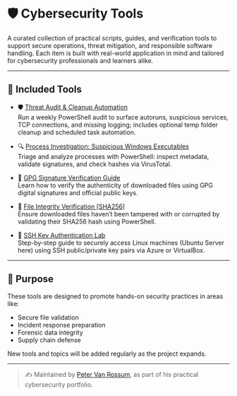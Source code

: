 # 🛡️ Cybersecurity Tools

A curated collection of practical scripts, guides, and verification tools to support secure operations, threat mitigation, and responsible software handling. Each item is built with real-world application in mind and tailored for cybersecurity professionals and learners alike.

---

## 📂 Included Tools

- 🛡️ [Threat Audit & Cleanup Automation](./threat-audit-cleanup/README.md)  
  Run a weekly PowerShell audit to surface autoruns, suspicious services, TCP connections, and missing logging; includes optional temp folder cleanup and scheduled task automation.

- 🔍 [Process Investigation: Suspicious Windows Executables](./process-investigation-windows/README.md)  
  Triage and analyze processes with PowerShell: inspect metadata, validate signatures, and check hashes via VirusTotal.

- 🔐 [GPG Signature Verification Guide](https://github.com/SecOpsPete/cybersecurity-tools/tree/main/gpg-verification-guide)  
  Learn how to verify the authenticity of downloaded files using GPG digital signatures and official public keys.

- 🧪 [File Integrity Verification (SHA256)](https://github.com/SecOpsPete/cybersecurity-tools/tree/main/file-integrity-verification)  
  Ensure downloaded files haven’t been tampered with or corrupted by validating their SHA256 hash using PowerShell.

- 🔐 [SSH Key Authentication Lab](https://github.com/SecOpsPete/cybersecurity-tools/tree/main/ssh-key-authentication-lab)  
  Step-by-step guide to securely access Linux machines (Ubuntu Server here) using SSH public/private key pairs via Azure or VirtualBox.


---

## 🧠 Purpose

These tools are designed to promote hands-on security practices in areas like:

- Secure file validation  
- Incident response preparation  
- Forensic data integrity  
- Supply chain defense

New tools and topics will be added regularly as the project expands.

---

> ✍️ Maintained by [Peter Van Rossum](https://www.linkedin.com/in/vanr/), as part of his practical cybersecurity portfolio.

